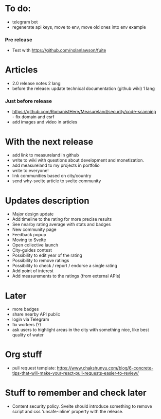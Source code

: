 # To do:

- telegram bot
- regenerate api keys, move to env, move old ones into env example

### Pre release
- Test with https://github.com/nolanlawson/fuite

# Articles

- 2.0 release notes 2 lang
- before the release: update technical documentation (github wiki) 1 lang

### Just before release

- https://github.com/RomanistHere/Measureland/security/code-scanning - fix domain and csrf
- add images and video in articles

# With the next release

- add link to measureland in github
- write to wiki with questions about development and monetization.
- add measureland to my projects in portfolio
- write to everyone!
- link communities based on city/country
- send why-svelte article to svelte community

# Updates description

- Major design update
- Add timeline to the rating for more precise results
- See nearby rating average with stats and badges
- New community page
- Feedback popup
- Moving to Svelte
- Open collective launch
- City-guides contest
- Possibility to edit year of the rating
- Possibility to remove ratings
- Possibility to check / report / endorse a single rating
- Add point of interest
- Add measurements to the ratings (from external APIs)

# Later

- more badges
- share nearby API public
- login via Telegram
- fix workers (?)
- ask users to highlight areas in the city with something nice, like best quality of water

# Org stuff

- pull request template: https://www.chakshunyu.com/blog/6-concrete-tips-that-will-make-your-react-pull-requests-easier-to-review/

# Stuff to remember and check later

- Content security policy. Svelte should introduce something to remove script and css 'unsafe-inline' property with the release.
